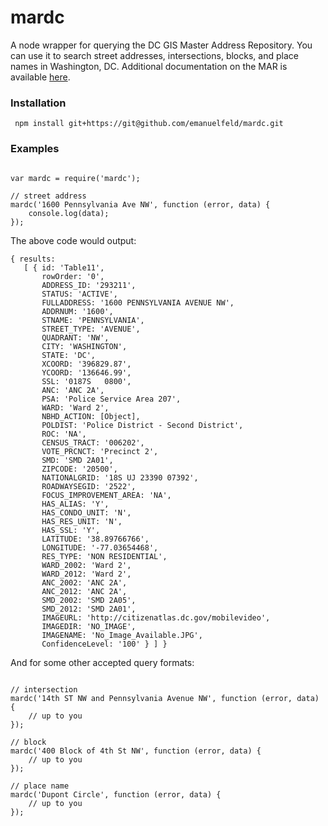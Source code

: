 # mardc

A node wrapper for querying the DC GIS Master Address Repository. You can use it to search street addresses, intersections, blocks, and place names in Washington, DC. Additional documentation on the MAR is available [here](http://dcatlas.dcgis.dc.gov/mar/search.aspx). 

### Installation

     npm install git+https://git@github.com/emanuelfeld/mardc.git

### Examples

```

var mardc = require('mardc');

// street address
mardc('1600 Pennsylvania Ave NW', function (error, data) {
	console.log(data);
});

```

The above code would output:

```
{ results: 
   [ { id: 'Table11',
       rowOrder: '0',
       ADDRESS_ID: '293211',
       STATUS: 'ACTIVE',
       FULLADDRESS: '1600 PENNSYLVANIA AVENUE NW',
       ADDRNUM: '1600',
       STNAME: 'PENNSYLVANIA',
       STREET_TYPE: 'AVENUE',
       QUADRANT: 'NW',
       CITY: 'WASHINGTON',
       STATE: 'DC',
       XCOORD: '396829.87',
       YCOORD: '136646.99',
       SSL: '0187S   0800',
       ANC: 'ANC 2A',
       PSA: 'Police Service Area 207',
       WARD: 'Ward 2',
       NBHD_ACTION: [Object],
       POLDIST: 'Police District - Second District',
       ROC: 'NA',
       CENSUS_TRACT: '006202',
       VOTE_PRCNCT: 'Precinct 2',
       SMD: 'SMD 2A01',
       ZIPCODE: '20500',
       NATIONALGRID: '18S UJ 23390 07392',
       ROADWAYSEGID: '2522',
       FOCUS_IMPROVEMENT_AREA: 'NA',
       HAS_ALIAS: 'Y',
       HAS_CONDO_UNIT: 'N',
       HAS_RES_UNIT: 'N',
       HAS_SSL: 'Y',
       LATITUDE: '38.89766766',
       LONGITUDE: '-77.03654468',
       RES_TYPE: 'NON RESIDENTIAL',
       WARD_2002: 'Ward 2',
       WARD_2012: 'Ward 2',
       ANC_2002: 'ANC 2A',
       ANC_2012: 'ANC 2A',
       SMD_2002: 'SMD 2A05',
       SMD_2012: 'SMD 2A01',
       IMAGEURL: 'http://citizenatlas.dc.gov/mobilevideo',
       IMAGEDIR: 'NO_IMAGE',
       IMAGENAME: 'No_Image_Available.JPG',
       ConfidenceLevel: '100' } ] }
```

And for some other accepted query formats:

```

// intersection
mardc('14th ST NW and Pennsylvania Avenue NW', function (error, data) {
	// up to you
});

// block
mardc('400 Block of 4th St NW', function (error, data) {
	// up to you
});

// place name
mardc('Dupont Circle', function (error, data) {
	// up to you
});

```
